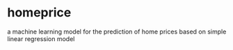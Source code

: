 # homeprice
a machine learning model for the prediction of home prices based on simple linear regression model
